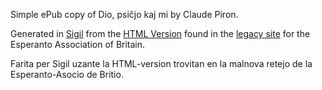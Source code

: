 Simple ePub copy of Dio, psiĉjo kaj mi by Claude Piron.

Generated in [Sigil](https://sigil-ebook.com/) from the [HTML Version](https://legacy.esperanto.org.uk/eldonoj/piron/tekstoj/Dio_psicxjo_kaj_mi.html) found in the [legacy site](https://legacy.esperanto.org.uk/) for the Esperanto Association of Britain.

Farita per Sigil uzante la HTML-version trovitan en la malnova retejo de la Esperanto-Asocio de Britio.